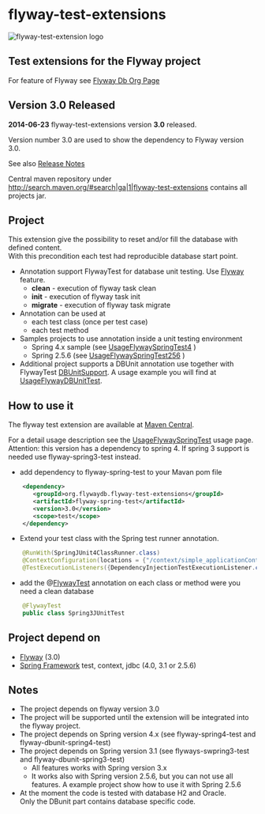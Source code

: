 flyway-test-extensions
======================

![flyway-test-extension logo](https://github.com/flyway/flyway-test-extensions/blob/master/image/logo-flyway-test-extensions.png) 


Test extensions for the Flyway project
--------------------------------------

For feature of Flyway see [Flyway Db Org Page](http://flywaydb.org/) 

Version 3.0 Released 
------------------------

<b>2014-06-23</b> flyway-test-extensions version <b>3.0</b> released.

Version number 3.0 are used to show the dependency to Flyway version 3.0.

See also [Release Notes](https://github.com/flyway/flyway-test-extensions/wiki/Release-Notes) 

Central maven repository under http://search.maven.org/#search|ga|1|flyway-test-extensions contains all projects jar.

Project
-------
This extension give the possibility to reset and/or fill the database with defined content.<br>With this precondition each test had reproducible database start point. 

* Annotation support FlywayTest for database unit testing. Use [Flyway](https://github.com/flyway/)  feature.
  * <b>clean</b> - execution of flyway task clean
  * <b>init</b> - execution of flyway task init
  * <b>migrate</b> - execution of flyway task migrate
* Annotation can be used at
  * each test class (once per test case)
  * each test method  
* Samples projects to use annotation inside a unit testing environment
  * Spring 4.x sample (see [UsageFlywaySpringTest4](https://github.com/flyway/flyway-test-extensions/wiki/Usage-flyway-spring-test) )
  * Spring 2.5.6 (see [UsageFlywaySpringTest256](http://code.google.com/p/flyway-test-extensions/wiki/UsageFlywaySpringTest256) )
* Additional project supports a DBUnit annotation use together with FlywayTest [DBUnitSupport](https://github.com/flyway/flyway-test-extensions/blob/master/flyway-test-extensions/flyway-dbunit-test/src/main/java/org/flywaydb/test/dbunit/DBUnitSupport.java). A usage example you will find at [UsageFlywayDBUnitTest](https://github.com/flyway/flyway-test-extensions/wiki//Usage-of-Annotation-DBUnitSupport).

How to use it
-------------
The flyway test extension are available at [Maven Central](http://repo1.maven.org/maven2/org/flywaydb/flyway-test-extensions).

For a detail usage description see the [UsageFlywaySpringTest](https://github.com/flyway/flyway-test-extensions/wiki/Usage-flyway-spring-test) usage page. Attention: this version has a dependency to spring 4. If spring 3 support is needed use flyway-spring3-test instead.

* add dependency to flyway-spring-test to your Mavan pom file

```xml
    <dependency>
       <groupId>org.flywaydb.flyway-test-extensions</groupId>
       <artifactId>flyway-spring-test</artifactId>
       <version>3.0</version>
       <scope>test</scope>
    </dependency>
```

* Extend your test class with the Spring test runner annotation.

```java
    @RunWith(SpringJUnit4ClassRunner.class)
    @ContextConfiguration(locations = {"/context/simple_applicationContext.xml" })
    @TestExecutionListeners({DependencyInjectionTestExecutionListener.class, FlywayTestExecutionListener.class })
```
    
* add the @[FlywayTest](https://github.com/flyway/flyway-test-extensions/wiki/Usage-of-Annotation-FlywayTest) annotation on each class or method were you need a clean database

```java
    @FlywayTest
    public class Spring3JUnitTest 
```

Project depend on
-----------------
* [Flyway](https://github.com/flyway/) (3.0)
* [Spring Framework](http://www.springsource.org/) test, context, jdbc (4.0, 3.1 or 2.5.6)

Notes
-----
* The project depends on flyway version 3.0
* The project will be supported until the extension will be integrated into the flyway project.
* The project depends on Spring version 4.x (see flyway-spring4-test and flyway-dbunit-spring4-test)
* The project depends on Spring version 3.1 (see flyways-swpring3-test and flyway-dbunit-spring3-test)
  * All features works with Spring version 3.x
  * It works also with Spring version 2.5.6, but you can not use all features. A example project show how to use it with Spring 2.5.6
* At the moment the code is tested with database H2 and Oracle.<br>Only the DBunit part contains database specific code. 
